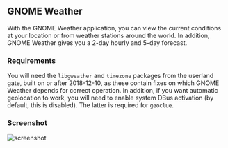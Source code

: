 ## GNOME Weather

With the GNOME Weather application, you can view the current conditions
at your location or from weather stations around the world.  In
addition, GNOME Weather gives you a 2-day hourly and 5-day forecast.

### Requirements

You will need the `libgweather` and `timezone` packages from the
userland gate, built on or after 2018-12-10, as these contain fixes on
which GNOME Weather depends for correct operation.  In addition, if
you want automatic geolocation to work, you will need to enable system
DBus activation (by default, this is disabled).  The latter is
required for `geoclue`.

### Screenshot
![screenshot](https://raw.githubusercontent.com/RocketMan/solaris-ports/master/components/desktop/gnome-weather/screenshot.png "GNOME Weather")
